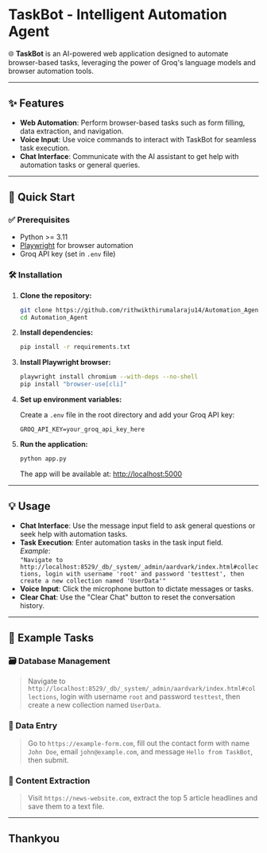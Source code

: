 # TaskBot - Intelligent Automation Agent

🌐 **TaskBot** is an AI-powered web application designed to automate browser-based tasks, leveraging the power of Groq's language models and browser automation tools.

---

## ✨ Features

- **Web Automation**: Perform browser-based tasks such as form filling, data extraction, and navigation.
- **Voice Input**: Use voice commands to interact with TaskBot for seamless task execution.
- **Chat Interface**: Communicate with the AI assistant to get help with automation tasks or general queries.

---

## 🚀 Quick Start

### ✅ Prerequisites

- Python >= 3.11
- [Playwright](https://playwright.dev/python/) for browser automation
- Groq API key (set in `.env` file)

### 🛠 Installation

1. **Clone the repository:**

    ```bash
    git clone https://github.com/rithwikthirumalaraju14/Automation_Agent.git
    cd Automation_Agent
    ```

2. **Install dependencies:**

    ```bash
    pip install -r requirements.txt
    ```

3. **Install Playwright browser:**

    ```bash
    playwright install chromium --with-deps --no-shell
    pip install "browser-use[cli]"
    ```

4. **Set up environment variables:**

    Create a `.env` file in the root directory and add your Groq API key:

    ```env
    GROQ_API_KEY=your_groq_api_key_here
    ```

5. **Run the application:**

    ```bash
    python app.py
    ```

    The app will be available at: [http://localhost:5000](http://localhost:5000)

---

## 💡 Usage

- **Chat Interface**: Use the message input field to ask general questions or seek help with automation tasks.
- **Task Execution**: Enter automation tasks in the task input field.  
  _Example_:  
  `"Navigate to http://localhost:8529/_db/_system/_admin/aardvark/index.html#collections, login with username 'root' and password 'testtest', then create a new collection named 'UserData'"`
- **Voice Input**: Click the microphone button to dictate messages or tasks.
- **Clear Chat**: Use the "Clear Chat" button to reset the conversation history.

---

## 🧪 Example Tasks

### 🗃️ Database Management
> Navigate to `http://localhost:8529/_db/_system/_admin/aardvark/index.html#collections`, login with username `root` and password `testtest`, then create a new collection named `UserData`.

### 📝 Data Entry
> Go to `https://example-form.com`, fill out the contact form with name `John Doe`, email `john@example.com`, and message `Hello from TaskBot`, then submit.

### 📰 Content Extraction
> Visit `https://news-website.com`, extract the top 5 article headlines and save them to a text file.

---

## Thankyou

